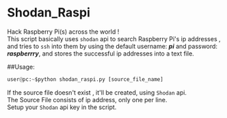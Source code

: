 # Shodan_Raspi
Hack Raspberry Pi(s) across the world !   
This script basically uses `shodan` api to search Raspberry Pi's ip addresses , and tries to `ssh` into them by using the default username: ***pi*** and password: ***raspberrry***, and stores the successful ip addresses into a  text file.  

##Usage:  
```python
user@pc:~$python shodan_raspi.py [source_file_name]
``` 
If the source file doesn't exist , it'll be created, using `Shodan` api.  
The Source File consists of ip address, only one per line.  
Setup your `Shodan` api key in the script.  
